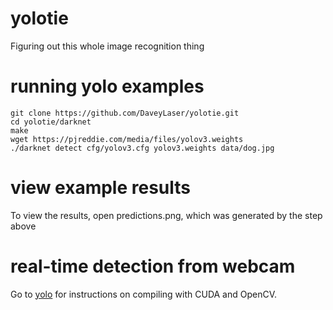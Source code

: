 # yolotie
Figuring out this whole image recognition thing


# running yolo examples

```
git clone https://github.com/DaveyLaser/yolotie.git
cd yolotie/darknet
make
wget https://pjreddie.com/media/files/yolov3.weights
./darknet detect cfg/yolov3.cfg yolov3.weights data/dog.jpg
```

# view example results
To view the results, open predictions.png, which was generated by the step above

# real-time detection from webcam
Go to [yolo](https://pjreddie.com/darknet/yolo/) for instructions on compiling with CUDA and OpenCV.